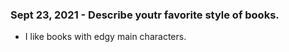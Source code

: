 ### Sept 23, 2021 - Describe youtr favorite style of books.
- I like books with edgy main characters.
